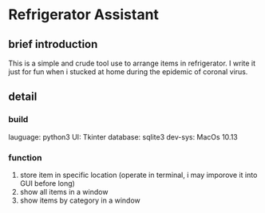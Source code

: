 # Refrigerator Assistant

## brief introduction

This is a simple and crude tool use to arrange items in refrigerator.
I write it just for fun when i stucked at home during the epidemic of coronal virus. 

## detail

### build

lauguage: python3 
UI: Tkinter
database: sqlite3
dev-sys: MacOs 10.13

### function

1. store item in specific location (operate in terminal, i may imporove it into GUI before long)
2. show all items in a window
3. show items by category in a window

